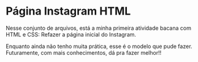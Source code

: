 # Página Instagram HTML

Nesse conjunto de arquivos, está a minha primeira atividade bacana com HTML e CSS: Refazer a página inicial do Instagram.

Enquanto ainda não tenho muita prática, esse é o modelo que pude fazer. Futuramente, com mais conhecimentos, dá pra fazer melhor!!





